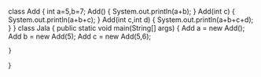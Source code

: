 class Add
{
	int a=5,b=7;
	Add()
	{
		System.out.println(a+b);
	}
	Add(int c)
	{
		System.out.println(a+b+c);
	}
	Add(int c,int d)
	{
		System.out.println(a+b+c+d);
	}
}
class Jala {
	public static void main(String[] args) {
		Add a = new Add();
		Add b = new Add(5);
		Add c = new Add(5,6);
		
	}
}

